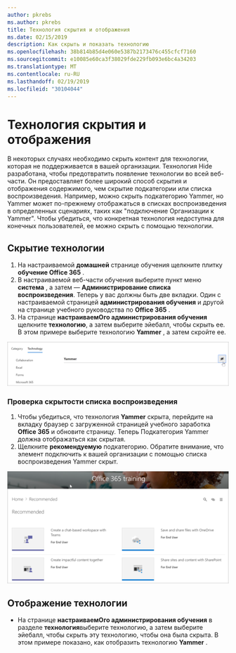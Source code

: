 ```yaml
---
author: pkrebs
ms.author: pkrebs
title: Технология скрытия и отображения
ms.date: 02/15/2019
description: Как скрыть и показать технологию
ms.openlocfilehash: 38b814b85d4e060e5387b2173476c455cfcf7160
ms.sourcegitcommit: e10085e60ca3f38029fde229fb093e6bc4a34203
ms.translationtype: MT
ms.contentlocale: ru-RU
ms.lasthandoff: 02/19/2019
ms.locfileid: "30104044"
---
```

# <a name="hide-and-show-technology"></a>Технология скрытия и отображения

В некоторых случаях необходимо скрыть контент для технологии, которая не поддерживается в вашей организации. Технология Hide разработана, чтобы предотвратить появление технологии во всей веб-части. Он предоставляет более широкий способ скрытия и отображения содержимого, чем скрытие подкатегории или списка воспроизведения. Например, можно скрыть подкатегорию Yammer, но Yammer может по-прежнему отображаться в списках воспроизведения в определенных сценариях, таких как "подключение Организации к Yammer". Чтобы убедиться, что конкретная технология недоступна для конечных пользователей, ее можно скрыть с помощью технологии. 

## <a name="hide-a-technology"></a>Скрытие технологии

1. На настраиваемой **домашней** странице обучения щелкните плитку **обучение Office 365** .
2. В настраиваемой веб-части обучения выберите пункт меню **система** , а затем — **Администрирование списка воспроизведения**. Теперь у вас должны быть две вкладки. Один с настраиваемой страницей **администрирования обучения** и другой на странице учебного руководства по **Office 365** . 
3. На странице **настраиваемОго администрирования обучения** щелкните **технологию**, а затем выберите эйебалл, чтобы скрыть ее. В этом примере выберите технологию **Yammer** , а затем скройте ее.  

![кг-хидетеч. png](media/cg-hidetech.png)

### <a name="verify-the-playlist-is-hidden"></a>Проверка скрытости списка воспроизведения
1. Чтобы убедиться, что технология **Yammer** скрыта, перейдите на вкладку браузер с загруженной страницей учебного заработка **Office 365** и обновите страницу. Теперь Подкатегория Yammer должна отображаться как скрытая. 
2. Щелкните **рекомендуемую** подкатегорию. Обратите внимание, что элемент подключить к вашей организации с помощью списка воспроизведения Yammer скрыт. 

![кг-хидетечрефреш. png](media/cg-hidetechrefresh.png)

## <a name="unhide-a-technology"></a>Отображение технологии

- На странице **настраиваемОго администрирования обучения** в разделе **технология**выберите технологию, а затем выберите эйебалл, чтобы скрыть эту технологию, чтобы она была скрыта. В этом примере показано, как отобразить технологию **Yammer** . 